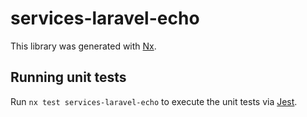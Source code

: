 # services-laravel-echo

This library was generated with [Nx](https://nx.dev).

## Running unit tests

Run `nx test services-laravel-echo` to execute the unit tests via [Jest](https://jestjs.io).
